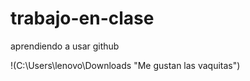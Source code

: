 # trabajo-en-clase
aprendiendo a usar github

!(C:\Users\lenovo\Downloads "Me gustan las vaquitas")
